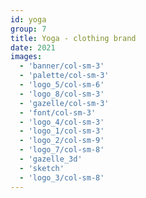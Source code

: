 ```yaml
---
id: yoga
group: 7
title: Yoga - clothing brand
date: 2021
images:
  - 'banner/col-sm-3'
  - 'palette/col-sm-3'
  - 'logo_5/col-sm-6'
  - 'logo_8/col-sm-3'
  - 'gazelle/col-sm-3'
  - 'font/col-sm-3'
  - 'logo_4/col-sm-3'
  - 'logo_1/col-sm-3'
  - 'logo_2/col-sm-9'
  - 'logo_7/col-sm-8'
  - 'gazelle_3d'
  - 'sketch'
  - 'logo_3/col-sm-8'
---
```

